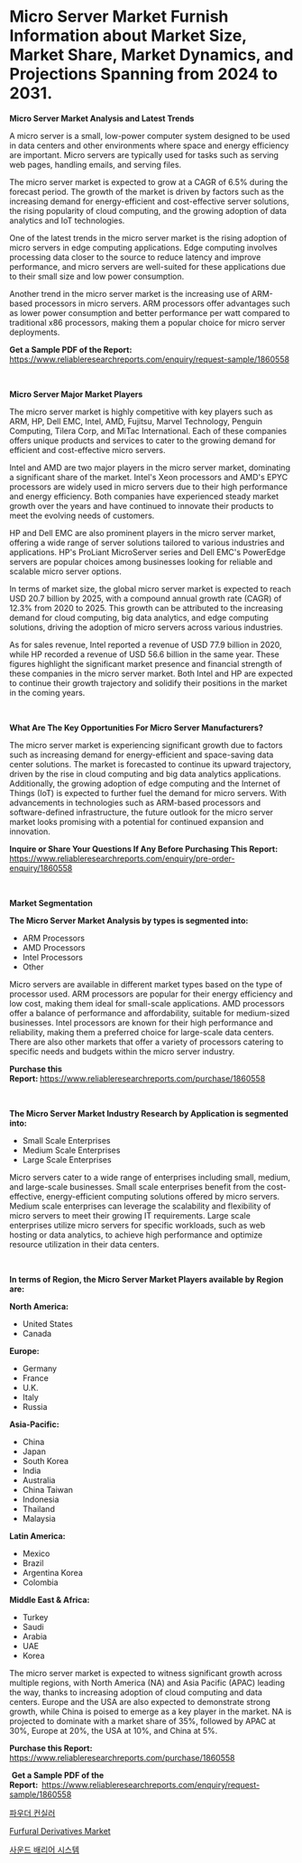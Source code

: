 <p><h1>Micro Server Market Furnish Information about Market Size, Market Share, Market Dynamics, and Projections Spanning from 2024 to 2031.</h1></p><p><strong>Micro Server Market Analysis and Latest Trends</strong></p>
<p><p>A micro server is a small, low-power computer system designed to be used in data centers and other environments where space and energy efficiency are important. Micro servers are typically used for tasks such as serving web pages, handling emails, and serving files.</p><p>The micro server market is expected to grow at a CAGR of 6.5% during the forecast period. The growth of the market is driven by factors such as the increasing demand for energy-efficient and cost-effective server solutions, the rising popularity of cloud computing, and the growing adoption of data analytics and IoT technologies.</p><p>One of the latest trends in the micro server market is the rising adoption of micro servers in edge computing applications. Edge computing involves processing data closer to the source to reduce latency and improve performance, and micro servers are well-suited for these applications due to their small size and low power consumption.</p><p>Another trend in the micro server market is the increasing use of ARM-based processors in micro servers. ARM processors offer advantages such as lower power consumption and better performance per watt compared to traditional x86 processors, making them a popular choice for micro server deployments.</p></p>
<p><strong>Get a Sample PDF of the Report:&nbsp;</strong> <a href="https://www.reliableresearchreports.com/enquiry/request-sample/1860558">https://www.reliableresearchreports.com/enquiry/request-sample/1860558</a></p>
<p>&nbsp;</p>
<p><strong>Micro Server Major Market Players</strong></p>
<p><p>The micro server market is highly competitive with key players such as ARM, HP, Dell EMC, Intel, AMD, Fujitsu, Marvel Technology, Penguin Computing, Tilera Corp, and MiTac International. Each of these companies offers unique products and services to cater to the growing demand for efficient and cost-effective micro servers.</p><p>Intel and AMD are two major players in the micro server market, dominating a significant share of the market. Intel's Xeon processors and AMD's EPYC processors are widely used in micro servers due to their high performance and energy efficiency. Both companies have experienced steady market growth over the years and have continued to innovate their products to meet the evolving needs of customers.</p><p>HP and Dell EMC are also prominent players in the micro server market, offering a wide range of server solutions tailored to various industries and applications. HP's ProLiant MicroServer series and Dell EMC's PowerEdge servers are popular choices among businesses looking for reliable and scalable micro server options.</p><p>In terms of market size, the global micro server market is expected to reach USD 20.7 billion by 2025, with a compound annual growth rate (CAGR) of 12.3% from 2020 to 2025. This growth can be attributed to the increasing demand for cloud computing, big data analytics, and edge computing solutions, driving the adoption of micro servers across various industries.</p><p>As for sales revenue, Intel reported a revenue of USD 77.9 billion in 2020, while HP recorded a revenue of USD 56.6 billion in the same year. These figures highlight the significant market presence and financial strength of these companies in the micro server market. Both Intel and HP are expected to continue their growth trajectory and solidify their positions in the market in the coming years.</p></p>
<p>&nbsp;</p>
<p><strong>What Are The Key Opportunities For Micro Server Manufacturers?</strong></p>
<p><p>The micro server market is experiencing significant growth due to factors such as increasing demand for energy-efficient and space-saving data center solutions. The market is forecasted to continue its upward trajectory, driven by the rise in cloud computing and big data analytics applications. Additionally, the growing adoption of edge computing and the Internet of Things (IoT) is expected to further fuel the demand for micro servers. With advancements in technologies such as ARM-based processors and software-defined infrastructure, the future outlook for the micro server market looks promising with a potential for continued expansion and innovation.</p></p>
<p><strong>Inquire or Share Your Questions If Any Before Purchasing This Report:</strong> <a href="https://www.reliableresearchreports.com/enquiry/pre-order-enquiry/1860558">https://www.reliableresearchreports.com/enquiry/pre-order-enquiry/1860558</a></p>
<p>&nbsp;</p>
<p><strong>Market Segmentation</strong></p>
<p><strong>The Micro Server Market Analysis by types is segmented into:</strong></p>
<p><ul><li>ARM Processors</li><li>AMD Processors</li><li>Intel Processors</li><li>Other</li></ul></p>
<p><p>Micro servers are available in different market types based on the type of processor used. ARM processors are popular for their energy efficiency and low cost, making them ideal for small-scale applications. AMD processors offer a balance of performance and affordability, suitable for medium-sized businesses. Intel processors are known for their high performance and reliability, making them a preferred choice for large-scale data centers. There are also other markets that offer a variety of processors catering to specific needs and budgets within the micro server industry.</p></p>
<p><strong>Purchase this Report:&nbsp;</strong><a href="https://www.reliableresearchreports.com/purchase/1860558">https://www.reliableresearchreports.com/purchase/1860558</a></p>
<p>&nbsp;</p>
<p><strong>The Micro Server Market Industry Research by Application is segmented into:</strong></p>
<p><ul><li>Small Scale Enterprises</li><li>Medium Scale Enterprises</li><li>Large Scale Enterprises</li></ul></p>
<p><p>Micro servers cater to a wide range of enterprises including small, medium, and large-scale businesses. Small scale enterprises benefit from the cost-effective, energy-efficient computing solutions offered by micro servers. Medium scale enterprises can leverage the scalability and flexibility of micro servers to meet their growing IT requirements. Large scale enterprises utilize micro servers for specific workloads, such as web hosting or data analytics, to achieve high performance and optimize resource utilization in their data centers.</p></p>
<p>&nbsp;</p>
<p><strong>In terms of Region, the Micro Server Market Players available by Region are:</strong></p>
<p>
    <p> <strong> North America: </strong>
        <ul>
            <li>United States</li>
            <li>Canada</li>
        </ul>
        </p> 
    <p> <strong> Europe: </strong>
        <ul>
            <li>Germany</li>
            <li>France</li>
            <li>U.K.</li>
            <li>Italy</li>
            <li>Russia</li>
        </ul>
        </p> 
    <p> <strong> Asia-Pacific: </strong>
        <ul>
            <li>China</li>
            <li>Japan</li>
            <li>South Korea</li>
            <li>India</li>
            <li>Australia</li>
            <li>China Taiwan</li>
            <li>Indonesia</li>
            <li>Thailand</li>
            <li>Malaysia</li>
        </ul>
        </p> 
    <p> <strong> Latin America: </strong>
        <ul>
            <li>Mexico</li>
            <li>Brazil</li>
            <li>Argentina Korea</li>
            <li>Colombia</li>
        </ul>
        </p> 
    <p> <strong> Middle East & Africa: </strong>
        <ul>
            <li>Turkey</li>
            <li>Saudi</li>
            <li>Arabia</li>
            <li>UAE</li>
            <li>Korea</li>
        </ul>
    </p>
    </p>
<p><p>The micro server market is expected to witness significant growth across multiple regions, with North America (NA) and Asia Pacific (APAC) leading the way, thanks to increasing adoption of cloud computing and data centers. Europe and the USA are also expected to demonstrate strong growth, while China is poised to emerge as a key player in the market. NA is projected to dominate with a market share of 35%, followed by APAC at 30%, Europe at 20%, the USA at 10%, and China at 5%.</p></p>
<p><strong>Purchase this Report: </strong><a href="https://www.reliableresearchreports.com/purchase/1860558">https://www.reliableresearchreports.com/purchase/1860558</a></p>
<p>&nbsp;<strong>Get a Sample PDF of the Report:&nbsp;&nbsp;</strong><a href="https://www.reliableresearchreports.com/enquiry/request-sample/1860558">https://www.reliableresearchreports.com/enquiry/request-sample/1860558</a></p>
<p><strong></strong></p>
<p><p><a href="https://medium.com/@christianlarkinus/%EB%B6%84%EB%A7%90-%EC%BB%A8%EC%8B%A4%EB%9F%AC-%EC%8B%9C%EC%9E%A5-%EA%B7%9C%EB%AA%A8%EB%8A%94-%EC%A0%84-%EC%84%B8%EA%B3%84-%EC%82%B0%EC%97%85%EC%97%90%EC%84%9C-%EC%B5%9C%EC%A0%81%EC%9D%98-%EB%A7%88%EC%BC%80%ED%8C%85-%EC%B1%84%EB%84%90%EC%9D%84-%EB%82%98%ED%83%80%EB%83%85%EB%8B%88%EB%8B%A4-46e90dcfea8c">파우더 컨실러</a></p><p><a href="https://simplistic-meeting-7ee.notion.site/Furfural-Derivatives-Market-Analysis-and-Market-Size-Global-Industry-Overview-Market-Segmentation--87553b9376864df6baa7d9a311ebbf65">Furfural Derivatives Market</a></p><p><a href="https://medium.com/@goonfghyt6587/%EC%86%8C%EB%A6%AC-%EC%9E%A5%EB%B2%BD-%EC%8B%9C%EC%8A%A4%ED%85%9C-%EC%8B%9C%EC%9E%A5-%EC%8B%9C%EC%9E%A5-cagr-%EC%8B%9C%EC%9E%A5-%ED%8A%B8%EB%A0%8C%EB%93%9C-%EB%B0%8F-%EC%84%B1%EC%9E%A5-%EC%A0%84%EB%9E%B5%EC%97%90-%EB%8C%80%ED%95%9C-%ED%86%B5%EC%B0%B0%EB%A0%A5-64b5b1a8352b">사운드 배리어 시스템</a></p></p>